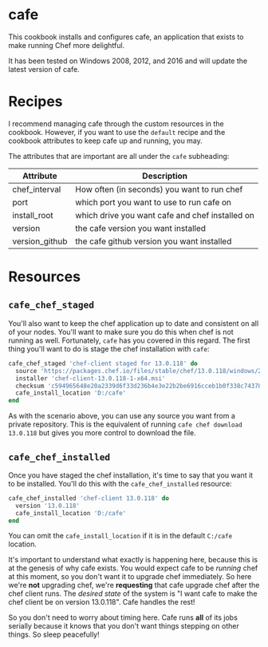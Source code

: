 # cafe

This cookbook installs and configures cafe, an application that exists to make running Chef more delightful.

It has been tested on Windows 2008, 2012, and 2016 and will update the latest version of cafe.

# Recipes

I recommend managing cafe through the custom resources in the cookbook. However, if you want to use the `default` recipe and the cookbook attributes to keep cafe up and running, you may.

The attributes that are important are all under the `cafe` subheading:

| Attribute      | Description                                     |
|----------------|-------------------------------------------------|
| chef_interval  | How often (in seconds) you want to run chef     |
| port           | which port you want to use to run cafe on       |
| install_root   | which drive you want cafe and chef installed on |
| version        | the cafe version you want installed             |
| version_github | the cafe github version you want installed      |

# Resources

## `cafe_chef_staged`

You'll also want to keep the chef application up to date and consistent on all of your nodes. You'll want to make sure you do this when chef is not running as well. Fortunately, `cafe` has you covered in this regard. The first thing you'll want to do is stage the chef installation with `cafe`:

```ruby
cafe_chef_staged 'chef-client staged for 13.0.118' do
  source 'https://packages.chef.io/files/stable/chef/13.0.118/windows/2012r2/chef-client-13.0.118-1-x64.msi'
  installer 'chef-client-13.0.118-1-x64.msi'
  checksum 'c594965648e20a2339d6f33d236b4e3e22b2be6916cceb1b0f338c74378c03da'
  cafe_install_location 'D:/cafe'
end
```

As with the scenario above, you can use any source you want from a private repository. This is the equivalent of running `cafe chef download 13.0.118` but gives you more control to download the file.

## `cafe_chef_installed`

Once you have staged the chef installation, it's time to say that you want it to be installed. You'll do this with the `cafe_chef_installed` resource:

```ruby
cafe_chef_installed 'chef-client 13.0.118' do
  version '13.0.118'
  cafe_install_location 'D:/cafe'
end
```
 
You can omit the `cafe_install_location` if it is in the default `C:/cafe` location.

It's important to understand what exactly is happening here, because this is at the genesis of why cafe exists. You would expect cafe to be *running* chef at this moment, so you don't want it to upgrade chef immediately. So here we're **not** upgrading chef, we're **requesting** that cafe upgrade chef after the chef client runs. The _desired state_ of the system is "I want cafe to make the chef client be on version 13.0.118". Cafe handles the rest!

So you don't need to worry about timing here. Cafe runs **all** of its jobs serially because it knows that you don't want things stepping on other things. So sleep peacefully! 